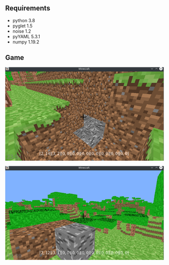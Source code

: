## Requirements

* python 3.8
* pyglet 1.5
* noise 1.2
* pyYAML 5.3.1
* numpy 1.19.2

## Game

![](minecraft1.png)

![](minecraft2.png)